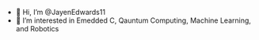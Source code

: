 - 👋 Hi, I’m @JayenEdwards11
- 👀 I’m interested in Emedded C, Qauntum Computing, Machine Learning, and Robotics


<!---
JayenEdwards11/JayenEdwards11 is a ✨ special ✨ repository because its `README.md` (this file) appears on your GitHub profile.
You can click the Preview link to take a look at your changes.
--->
